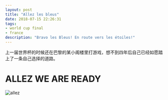 ```yaml
---
layout: post
title: "Allez les bleus"
date: 2018-07-15 22:26:31
tags:
- world cup final
- france
description: "Bravo les Bleus! En route vers les étoiles!"
---
```


上一届世界杯的时候还在巴黎的某小阁楼里打游戏，想不到四年后自己已经如愿踏上了一条自己选择的道路。

# ALLEZ WE ARE READY

![allez]({{site.url}}/assets/images/2018-07-15/1.jpg)